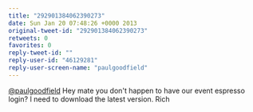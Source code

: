 ```yaml
---
title: "292901384062390273"
date: Sun Jan 20 07:48:26 +0000 2013
original-tweet-id: "292901384062390273"
retweets: 0
favorites: 0
reply-tweet-id: ""
reply-user-id: "46129281"
reply-user-screen-name: "paulgoodfield"
---
```

<a href="https://twitter.com/paulgoodfield">@paulgoodfield</a> Hey mate you don't happen to have our event espresso login? I need to download the latest version. Rich
